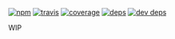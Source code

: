 [![npm](https://img.shields.io/npm/v/@yummies/core-components.svg?style=flat-square)](https://www.npmjs.com/package/@yummies/core-components)
[![travis](http://img.shields.io/travis/yummies/core-components.svg?style=flat-square)](https://travis-ci.org/yummies/core-components)
[![coverage](http://img.shields.io/coveralls/yummies/core-components/master.svg?style=flat-square)](https://coveralls.io/r/yummies/core-components)
[![deps](http://img.shields.io/david/yummies/core-components.svg?style=flat-square)](https://david-dm.org/yummies/core-components)
[![dev deps](http://img.shields.io/david/dev/yummies/core-components.svg?style=flat-square)](https://david-dm.org/yummies/core-components#info=devDependencies)

WIP
